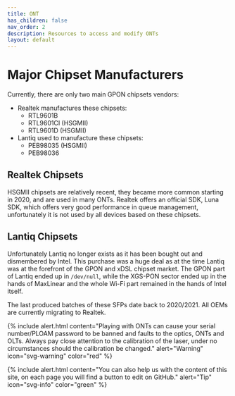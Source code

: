 ```yaml
---
title: ONT
has_children: false
nav_order: 2
description: Resources to access and modify ONTs
layout: default
---
```



# Major Chipset Manufacturers

Currently, there are only two main GPON chipsets vendors:

- Realtek manufactures these chipsets:
    * RTL9601B  
    * RTL9601CI (HSGMII)
    * RTL9601D (HSGMII)
- Lantiq used to manufacture these chipsets:
    * PEB98035 (HSGMII)
    * PEB98036

## Realtek Chipsets

HSGMII chipsets are relatively recent, they became more common starting in 2020, and are used in many ONTs. Realtek offers an official SDK, Luna SDK, which offers very good performance in queue management, unfortunately it is not used by all devices based on these chipsets.

## Lantiq Chipsets

Unfortunately Lantiq no longer exists as it has been bought out and dismembered by Intel. This purchase was a huge deal as at the time Lantiq was at the forefront of the GPON and xDSL chipset market.
The GPON part of Lantiq ended up in `/dev/null`, while the XGS-PON sector ended up in the hands of MaxLinear and the whole Wi-Fi part remained in the hands of Intel itself.

The last produced batches of these SFPs date back to 2020/2021. All OEMs are currently migrating to Realtek.

{% include alert.html content="Playing with ONTs can cause your serial number/PLOAM password to be banned and faults to the optics, ONTs and OLTs. Always pay close attention to the calibration of the laser, under no circumstances should the calibration be changed." alert="Warning"  icon="svg-warning" color="red" %}

{% include alert.html content="You can also help us with the content of this site, on each page you will find a button to edit on GitHub." alert="Tip"  icon="svg-info" color="green" %}
